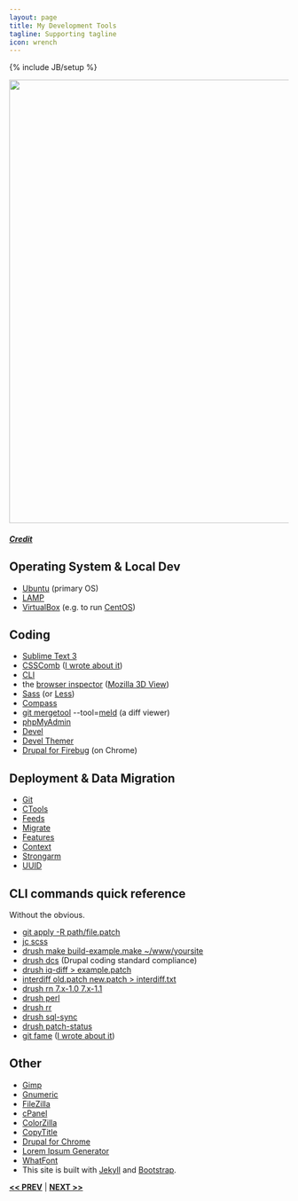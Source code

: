 ```yaml
---
layout: page
title: My Development Tools
tagline: Supporting tagline
icon: wrench
---
```

{% include JB/setup %}

<a href="https://www.flickr.com/photos/bull3t/3272158919" title="View photo on Flickr" target="_blank"><img src="https://farm4.static.flickr.com/3439/3272158919_0a26996ca2.jpg" style="width: 800px;"></a><br />
<h5><a href="https://www.flickr.com/people/bull3t/" title="View user on Flickr" target="_blank">Credit</a></h5>

## Operating System & Local Dev

- [Ubuntu](http://www.ubuntu.com/desktop/features) (primary OS)
- [LAMP](https://en.wikipedia.org/wiki/LAMP_(software_bundle))
- [VirtualBox](https://www.virtualbox.org/) (e.g. to run [CentOS](https://www.centos.org/))


## Coding

- [Sublime Text 3](http://www.sublimetext.com/)
- [CSSComb](https://github.com/csscomb/csscomb.js) ([I wrote about it](https://www.drupal.org/node/2399303))
- [CLI](https://en.wikipedia.org/wiki/Command-line_interface)
- the [browser inspector](https://thewc.co/articles/view/web-inspector-tutorial) ([Mozilla 3D View](https://developer.mozilla.org/en-US/docs/Tools/3D_View))
- [Sass](http://sass-lang.com/) (or [Less](http://lesscss.org/))
- [Compass](http://compass-style.org/)
- [git mergetool](http://git-scm.com/docs/git-mergetool) --tool=[meld](http://meldmerge.org/) (a diff viewer)
- [phpMyAdmin](http://www.phpmyadmin.net/home_page/index.php)
- [Devel](https://www.drupal.org/project/devel)
- [Devel Themer](https://www.drupal.org/project/devel_themer)
- [Drupal for Firebug]() (on Chrome)


## Deployment & Data Migration

- [Git](https://git-scm.com/)
- [CTools](https://www.drupal.org/project/ctools)
- [Feeds](https://www.drupal.org/project/feeds)
- [Migrate](https://www.drupal.org/project/migrate)
- [Features](https://www.drupal.org/project/features)
- [Context](https://www.drupal.org/project/context)
- [Strongarm](https://www.drupal.org/project/strongarm)
- [UUID](https://www.drupal.org/project/uuid)


## CLI commands quick reference
Without the obvious.

- [git apply -R path/file.patch](https://www.drupal.org/patch/reverse)
- [jc scss](https://github.com/joelthelion/autojump)
- [drush make build-example.make ~/www/yoursite](http://www.drushcommands.com/drush-7x/make/make)
- [drush dcs](https://www.drupal.org/node/1419988) (Drupal coding standard compliance)
- [drush iq-diff > example.patch](http://cgit.drupalcode.org/drush_iq/plain/README.txt?id=refs/heads/7.x-1.x)
- [interdiff old.patch new.patch > interdiff.txt](https://www.drupal.org/documentation/git/interdiff)
- [drush rn 7.x-1.0 7.x-1.1](https://www.drupal.org/project/grn)
- [drush perl](https://www.drupal.org/project/drush_permissions)
- [drush rr](https://www.drupal.org/project/registry_rebuild)
- [drush sql-sync](https://www.drupal.org/project/rebuild)
- [drush patch-status](https://bitbucket.org/davereid/drush-patchfile)
- [git fame](https://github.com/oleander/git-fame-rb) ([I wrote about it](https://www.drupal.org/documentation/git/blame#fame))


## Other

- [Gimp](http://www.gimp.org/)
- [Gnumeric](http://www.gnumeric.org/)
- [FileZilla](https://filezilla-project.org/)
- [cPanel](http://cpanel.com/)
- [ColorZilla](http://www.colorzilla.com/)
- [CopyTitle](https://chrome.google.com/webstore/detail/copy-title/apjhabidapioenkgnkgblpdbmnbapjpj)
- [Drupal for Chrome](https://chrome.google.com/webstore/detail/drupal-for-chrome/imlijcpfmhmifofiihbofoamohkdbblc)
- [Lorem Ipsum Generator](https://chrome.google.com/webstore/detail/lorem-ipsum-generator/dmpfoncmmihgkooacnplecaopcefceam)
- [WhatFont](https://chrome.google.com/webstore/detail/whatfont/jabopobgcpjmedljpbcaablpmlmfcogm)
- This site is built with [Jekyll](http://jekyllrb.com/) and [Bootstrap](http://getbootstrap.com/).

<a href="/work.html#top" title="Work"><b><< PREV</b></a> &#124; <a href="/edu.html#top" title="Education"><b>NEXT >></b></a>

